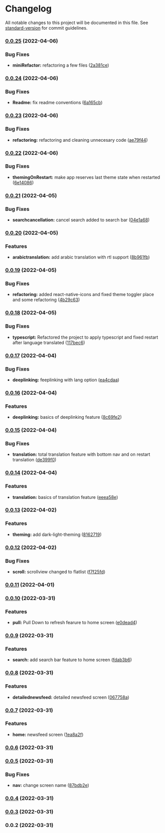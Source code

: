 # Changelog

All notable changes to this project will be documented in this file. See [standard-version](https://github.com/conventional-changelog/standard-version) for commit guidelines.

### [0.0.25](https://github.com/oamr-abdelaziz/NewsFeed-ReactNative/compare/v0.0.24...v0.0.25) (2022-04-06)


### Bug Fixes

* **miniRefactor:** refactoring a few files ([2a381ce](https://github.com/oamr-abdelaziz/NewsFeed-ReactNative/commit/2a381ce7aa8fe569db58e1ad209dcf7a42fe6b04))

### [0.0.24](https://github.com/oamr-abdelaziz/NewsFeed-ReactNative/compare/v0.0.23...v0.0.24) (2022-04-06)


### Bug Fixes

* **Readme:** fix readme conventions ([6a165cb](https://github.com/oamr-abdelaziz/NewsFeed-ReactNative/commit/6a165cb25e982614b5a44716c8602379b7e7b694))

### [0.0.23](https://github.com/oamr-abdelaziz/NewsFeed-ReactNative/compare/v0.0.22...v0.0.23) (2022-04-06)


### Bug Fixes

* **refactoring:** refactoring and cleaning unnecesary code ([ae79f44](https://github.com/oamr-abdelaziz/NewsFeed-ReactNative/commit/ae79f44398e8a1bd912014c3589cf9bbc9ac11f3))

### [0.0.22](https://github.com/oamr-abdelaziz/NewsFeed-ReactNative/compare/v0.0.21...v0.0.22) (2022-04-06)


### Bug Fixes

* **themingOnRestart:** make app reserves last theme state when restarted ([6e14086](https://github.com/oamr-abdelaziz/NewsFeed-ReactNative/commit/6e140863b323ee052068898f6dec3b70183ef52e))

### [0.0.21](https://github.com/oamr-abdelaziz/NewsFeed-ReactNative/compare/v0.0.20...v0.0.21) (2022-04-05)


### Bug Fixes

* **searchcancellation:** cancel search added to search bar ([04e1a68](https://github.com/oamr-abdelaziz/NewsFeed-ReactNative/commit/04e1a68bcf61d0ab77d57d404894aed4f39fca7c))

### [0.0.20](https://github.com/oamr-abdelaziz/NewsFeed-ReactNative/compare/v0.0.19...v0.0.20) (2022-04-05)


### Features

* **arabictranslation:** add arabic translation with rtl support ([8b961fb](https://github.com/oamr-abdelaziz/NewsFeed-ReactNative/commit/8b961fbda39e8bd8721292cab14c9fec0688916a))

### [0.0.19](https://github.com/oamr-abdelaziz/NewsFeed-ReactNative/compare/v0.0.18...v0.0.19) (2022-04-05)


### Bug Fixes

* **refactoring:** added react-native-icons and fixed theme toggler place and some refactoring ([4b29c63](https://github.com/oamr-abdelaziz/NewsFeed-ReactNative/commit/4b29c63f8a0348e8bdf8778ba62d9d22498c9839))

### [0.0.18](https://github.com/oamr-abdelaziz/NewsFeed-ReactNative/compare/v0.0.17...v0.0.18) (2022-04-05)


### Bug Fixes

* **typescript:** Refactored the project to apply typescript and fixed restart after language translated ([117bec6](https://github.com/oamr-abdelaziz/NewsFeed-ReactNative/commit/117bec6ed837f2b50050efbf9bfb6f398c1732ab))

### [0.0.17](https://github.com/oamr-abdelaziz/NewsFeed-ReactNative/compare/v0.0.16...v0.0.17) (2022-04-04)


### Bug Fixes

* **deeplinking:** feeplinking with lang option ([ea4cdaa](https://github.com/oamr-abdelaziz/NewsFeed-ReactNative/commit/ea4cdaaef301cd565b3439fb56fe9a323b26ac48))

### [0.0.16](https://github.com/oamr-abdelaziz/NewsFeed-ReactNative/compare/v0.0.15...v0.0.16) (2022-04-04)


### Features

* **deeplinking:** basics of deeplinking feature ([8c69fe2](https://github.com/oamr-abdelaziz/NewsFeed-ReactNative/commit/8c69fe24f7f4bee8cc52e577c7c17cf890793679))

### [0.0.15](https://github.com/oamr-abdelaziz/NewsFeed-ReactNative/compare/v0.0.14...v0.0.15) (2022-04-04)


### Bug Fixes

* **translation:** total translation feature with bottom nav and on restart translation ([de399f0](https://github.com/oamr-abdelaziz/NewsFeed-ReactNative/commit/de399f04fa20793fdb1d9e2e6b77cde490829a5e))

### [0.0.14](https://github.com/oamr-abdelaziz/NewsFeed-ReactNative/compare/v0.0.13...v0.0.14) (2022-04-04)


### Features

* **translation:** basics of translation feature ([eeea58e](https://github.com/oamr-abdelaziz/NewsFeed-ReactNative/commit/eeea58e49f9aa845e70d903c2e3b5e9dda6597d6))

### [0.0.13](https://github.com/oamr-abdelaziz/NewsFeed-ReactNative/compare/v0.0.12...v0.0.13) (2022-04-02)


### Features

* **theming:** add dark-light-theming ([8162719](https://github.com/oamr-abdelaziz/NewsFeed-ReactNative/commit/8162719d18a039b4a4461fd6b029615c274bb78a))

### [0.0.12](https://github.com/oamr-abdelaziz/NewsFeed-ReactNative/compare/v0.0.11...v0.0.12) (2022-04-02)


### Bug Fixes

* **scroll:** scrollview changed to flatlist ([f7f25fd](https://github.com/oamr-abdelaziz/NewsFeed-ReactNative/commit/f7f25fd172e1620ccf7e16d9a2601c3e6f87e372))

### [0.0.11](https://github.com/oamr-abdelaziz/NewsFeed-ReactNative/compare/v0.0.10...v0.0.11) (2022-04-01)

### [0.0.10](https://github.com/oamr-abdelaziz/NewsFeed-ReactNative/compare/v0.0.9...v0.0.10) (2022-03-31)


### Features

* **pull:** Pull Down to refresh fearure to home screen ([e0dead4](https://github.com/oamr-abdelaziz/NewsFeed-ReactNative/commit/e0dead4fdbb5acd29439837f4031e74fdb3af534))

### [0.0.9](https://github.com/oamr-abdelaziz/NewsFeed-ReactNative/compare/v0.0.8...v0.0.9) (2022-03-31)


### Features

* **search:** add search bar feature to home screen ([fdab3b6](https://github.com/oamr-abdelaziz/NewsFeed-ReactNative/commit/fdab3b6a23a690d5b39448df40a7d7a24b1ee446))

### [0.0.8](https://github.com/oamr-abdelaziz/NewsFeed-ReactNative/compare/v0.0.7...v0.0.8) (2022-03-31)


### Features

* **detailednewsfeed:** detailed newsfeed screen ([067758a](https://github.com/oamr-abdelaziz/NewsFeed-ReactNative/commit/067758ab15c3c2b56be0240424c0a5178c61cc9e))

### [0.0.7](https://github.com/oamr-abdelaziz/NewsFeed-ReactNative/compare/v0.0.6...v0.0.7) (2022-03-31)


### Features

* **home:** newsfeed screen ([1ea8a2f](https://github.com/oamr-abdelaziz/NewsFeed-ReactNative/commit/1ea8a2fa02b695d81fa2f5fb840afbaaf4291a6b))

### [0.0.6](https://github.com/oamr-abdelaziz/NewsFeed-ReactNative/compare/v0.0.5...v0.0.6) (2022-03-31)

### [0.0.5](https://github.com/oamr-abdelaziz/NewsFeed-ReactNative/compare/v0.0.4...v0.0.5) (2022-03-31)


### Bug Fixes

* **nav:** change screen name ([87bdb2e](https://github.com/oamr-abdelaziz/NewsFeed-ReactNative/commit/87bdb2e11f26b494d4c806208510e1899032fe75))

### [0.0.4](https://github.com/oamr-abdelaziz/NewsFeed-ReactNative/compare/v0.0.3...v0.0.4) (2022-03-31)

### [0.0.3](https://github.com/oamr-abdelaziz/NewsFeed-ReactNative/compare/v0.0.2...v0.0.3) (2022-03-31)

### 0.0.2 (2022-03-31)
